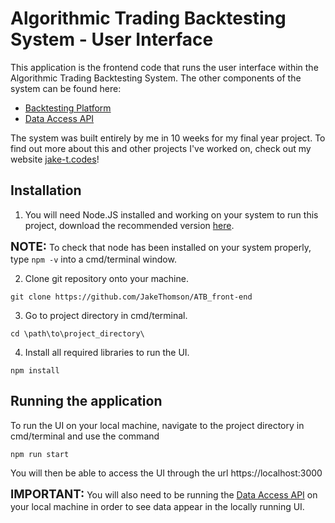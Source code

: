# Algorithmic Trading Backtesting System - User Interface

This application is the frontend code that runs the user interface within the Algorithmic Trading Backtesting System. The other components of the system can be found here:
- [Backtesting Platform](https://github.com/JakeThomson/ATB_back-end)
- [Data Access API](https://github.com/JakeThomson/ATB_data-access-api)

The system was built entirely by me in 10 weeks for my final year project.
To find out more about this and other projects I've worked on, check out my website
[jake-t.codes](https://jake-t.codes)!

## Installation
1. You will need Node.JS installed and working on your system to run this project, download the recommended version 
[here](https://nodejs.org/en/download/).
   
<span style="font-size:14pt;">**NOTE:**</span> To check that node has been installed on your system properly, type `npm -v` into a cmd/terminal window.

2. Clone git repository onto your machine.
```
git clone https://github.com/JakeThomson/ATB_front-end
```

3. Go to project directory in cmd/terminal.
```
cd \path\to\project_directory\
```

4. Install all required libraries to run the UI.
```
npm install
```


## Running the application

To run the UI on your local machine, navigate to the project directory in cmd/terminal and use the command
```
npm run start
```

You will then be able to access the UI through the url https://localhost:3000

<span style="font-size:14pt;">**IMPORTANT:**</span> You will also need to be running the [Data Access API](https://github.com/JakeThomson/ATB_data-access-api) on your local machine in order to see data appear in the locally running UI.